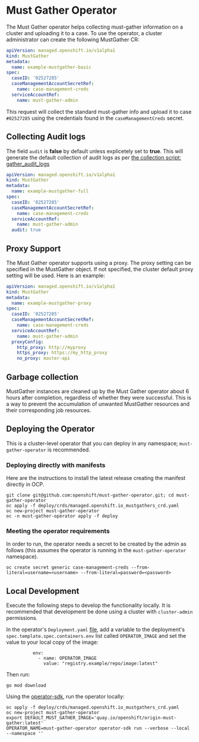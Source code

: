 # Must Gather Operator

The Must Gather operator helps collecting must-gather information on a cluster and uploading it to a case.
To use the operator, a cluster administrator can create the following MustGather CR:

```yaml
apiVersion: managed.openshift.io/v1alpha1
kind: MustGather
metadata:
  name: example-mustgather-basic
spec:
  caseID: '02527285'
  caseManagementAccountSecretRef:
    name: case-management-creds
  serviceAccountRef:
    name: must-gather-admin
```

This request will collect the standard must-gather info and upload it to case `#02527285` using the credentials found in the `caseManagementCreds` secret.

## Collecting Audit logs
The field `audit` is **false** by default unless explicetely set to **true**.
This will generate the default collection of audit logs as per [the collection script: gather_audit_logs](https://github.com/openshift/must-gather/blob/master/collection-scripts/gather_audit_logs)
```yaml
apiVersion: managed.openshift.io/v1alpha1
kind: MustGather
metadata:
  name: example-mustgather-full
spec:
  caseID: '02527285'
  caseManagementAccountSecretRef:
    name: case-management-creds
  serviceAccountRef:
    name: must-gather-admin
  audit: true
```

## Proxy Support

The Must Gather operator supports using a proxy. The proxy setting can be specified in the MustGather object. If not specified, the cluster default proxy setting will be used. Here is an example:

```yaml
apiVersion: managed.openshift.io/v1alpha1
kind: MustGather
metadata:
  name: example-mustgather-proxy
spec:
  caseID: '02527285'
  caseManagementAccountSecretRef:
    name: case-management-creds
  serviceAccountRef:
    name: must-gather-admin
  proxyConfig:
    http_proxy: http://myproxy
    https_proxy: https://my_http_proxy
    no_proxy: master-api
```

## Garbage collection

MustGather instances are cleaned up by the Must Gather operator about 6 hours after completion, regardless of whether they were successful.
This is a way to prevent the accumulation of unwanted MustGather resources and their corresponding job resources.

## Deploying the Operator

This is a cluster-level operator that you can deploy in any namespace; `must-gather-operator` is recommended.

### Deploying directly with manifests

Here are the instructions to install the latest release creating the manifest directly in OCP.

```shell
git clone git@github.com:openshift/must-gather-operator.git; cd must-gather-operator
oc apply -f deploy/crds/managed.openshift.io_mustgathers_crd.yaml
oc new-project must-gather-operator
oc -n must-gather-operator apply -f deploy
```

### Meeting the operator requirements

In order to run, the operator needs a secret to be created by the admin as follows (this assumes the operator is running in the `must-gather-operator` namespace).

```shell
oc create secret generic case-management-creds --from-literal=username=<username> --from-literal=password=<password>
```

## Local Development

Execute the following steps to develop the functionality locally. It is recommended that development be done using a cluster with `cluster-admin` permissions.

In the operator's `Deployment.yaml` [file](deploy/99_must-gather-operator.Deployment.yaml), add a variable to the deployment's `spec.template.spec.containers.env` list called `OPERATOR_IMAGE` and set the value to your local copy of the image:
```shell
          env:
            - name: OPERATOR_IMAGE
              value: "registry.example/repo/image:latest"
```
Then run:
```shell
go mod download
```

Using the [operator-sdk](https://github.com/operator-framework/operator-sdk), run the operator locally:

```shell
oc apply -f deploy/crds/managed.openshift.io_mustgathers_crd.yaml
oc new-project must-gather-operator
export DEFAULT_MUST_GATHER_IMAGE='quay.io/openshift/origin-must-gather:latest'
OPERATOR_NAME=must-gather-operator operator-sdk run --verbose --local --namespace ''
```

